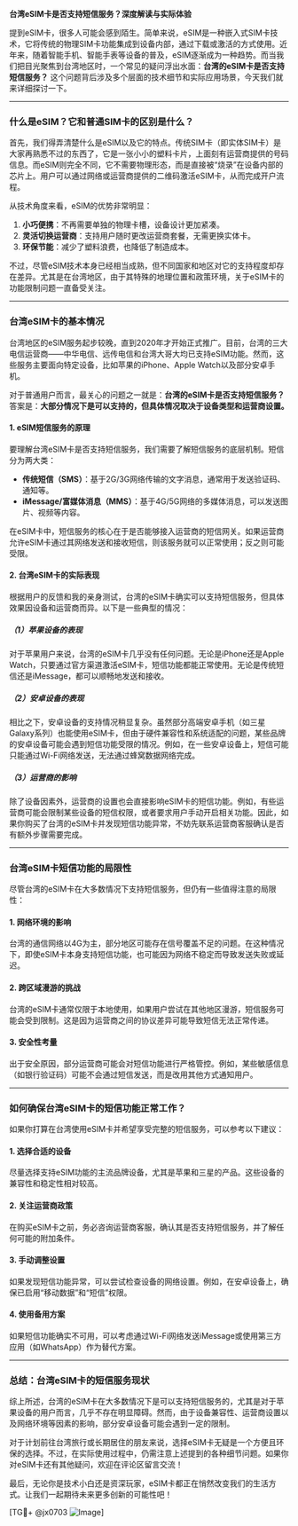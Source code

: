**台湾eSIM卡是否支持短信服务？深度解读与实际体验**

提到eSIM卡，很多人可能会感到陌生。简单来说，eSIM是一种嵌入式SIM卡技术，它将传统的物理SIM卡功能集成到设备内部，通过下载或激活的方式使用。近年来，随着智能手机、智能手表等设备的普及，eSIM逐渐成为一种趋势。而当我们把目光聚焦到台湾地区时，一个常见的疑问浮出水面：**台湾的eSIM卡是否支持短信服务？** 这个问题背后涉及多个层面的技术细节和实际应用场景，今天我们就来详细探讨一下。

---

### **什么是eSIM？它和普通SIM卡的区别是什么？**

首先，我们得弄清楚什么是eSIM以及它的特点。传统SIM卡（即实体SIM卡）是大家再熟悉不过的东西了，它是一张小小的塑料卡片，上面刻有运营商提供的号码信息。而eSIM则完全不同，它不需要物理形态，而是直接被“烧录”在设备内部的芯片上。用户可以通过网络或运营商提供的二维码激活eSIM卡，从而完成开户流程。

从技术角度来看，eSIM的优势非常明显：
1. **小巧便携**：不再需要单独的物理卡槽，设备设计更加紧凑。
2. **灵活切换运营商**：支持用户随时更改运营商套餐，无需更换实体卡。
3. **环保节能**：减少了塑料浪费，也降低了制造成本。

不过，尽管eSIM技术本身已经相当成熟，但不同国家和地区对它的支持程度却存在差异。尤其是在台湾地区，由于其特殊的地理位置和政策环境，关于eSIM卡的功能限制问题一直备受关注。

---

### **台湾eSIM卡的基本情况**

台湾地区的eSIM服务起步较晚，直到2020年才开始正式推广。目前，台湾的三大电信运营商——中华电信、远传电信和台湾大哥大均已支持eSIM功能。然而，这些服务主要面向特定设备，比如苹果的iPhone、Apple Watch以及部分安卓手机。

对于普通用户而言，最关心的问题之一就是：**台湾的eSIM卡是否支持短信服务？** 答案是：**大部分情况下是可以支持的，但具体情况取决于设备类型和运营商设置。**

#### **1. eSIM短信服务的原理**
要理解台湾eSIM卡是否支持短信服务，我们需要了解短信服务的底层机制。短信分为两大类：
- **传统短信（SMS）**：基于2G/3G网络传输的文字消息，通常用于发送验证码、通知等。
- **iMessage/富媒体消息（MMS）**：基于4G/5G网络的多媒体消息，可以发送图片、视频等内容。

在eSIM卡中，短信服务的核心在于是否能够接入运营商的短信网关。如果运营商允许eSIM卡通过其网络发送和接收短信，则该服务就可以正常使用；反之则可能受限。

#### **2. 台湾eSIM卡的实际表现**
根据用户的反馈和我的亲身测试，台湾的eSIM卡确实可以支持短信服务，但具体效果因设备和运营商而异。以下是一些典型的情况：

##### **（1）苹果设备的表现**
对于苹果用户来说，台湾的eSIM卡几乎没有任何问题。无论是iPhone还是Apple Watch，只要通过官方渠道激活eSIM卡，短信功能都能正常使用。无论是传统短信还是iMessage，都可以顺畅地发送和接收。

##### **（2）安卓设备的表现**
相比之下，安卓设备的支持情况稍显复杂。虽然部分高端安卓手机（如三星Galaxy系列）也能使用eSIM卡，但由于硬件兼容性和系统适配的问题，某些品牌的安卓设备可能会遇到短信功能受限的情况。例如，在一些安卓设备上，短信可能只能通过Wi-Fi网络发送，无法通过蜂窝数据网络完成。

##### **（3）运营商的影响**
除了设备因素外，运营商的设置也会直接影响eSIM卡的短信功能。例如，有些运营商可能会限制某些设备的短信权限，或者要求用户手动开启相关功能。因此，如果你购买了台湾的eSIM卡并发现短信功能异常，不妨先联系运营商客服确认是否有额外步骤需要完成。

---

### **台湾eSIM卡短信功能的局限性**

尽管台湾的eSIM卡在大多数情况下支持短信服务，但仍有一些值得注意的局限性：

#### **1. 网络环境的影响**
台湾的通信网络以4G为主，部分地区可能存在信号覆盖不足的问题。在这种情况下，即使eSIM卡本身支持短信功能，也可能因为网络不稳定而导致发送失败或延迟。

#### **2. 跨区域漫游的挑战**
台湾的eSIM卡通常仅限于本地使用，如果用户尝试在其他地区漫游，短信服务可能会受到限制。这是因为运营商之间的协议差异可能导致短信无法正常传递。

#### **3. 安全性考量**
出于安全原因，部分运营商可能会对短信功能进行严格管控。例如，某些敏感信息（如银行验证码）可能不会通过短信发送，而是改用其他方式通知用户。

---

### **如何确保台湾eSIM卡的短信功能正常工作？**

如果你打算在台湾使用eSIM卡并希望享受完整的短信服务，可以参考以下建议：

#### **1. 选择合适的设备**
尽量选择支持eSIM功能的主流品牌设备，尤其是苹果和三星的产品。这些设备的兼容性和稳定性相对较高。

#### **2. 关注运营商政策**
在购买eSIM卡之前，务必咨询运营商客服，确认其是否支持短信服务，并了解任何可能的附加条件。

#### **3. 手动调整设置**
如果发现短信功能异常，可以尝试检查设备的网络设置。例如，在安卓设备上，确保已启用“移动数据”和“短信”权限。

#### **4. 使用备用方案**
如果短信功能确实不可用，可以考虑通过Wi-Fi网络发送iMessage或使用第三方应用（如WhatsApp）作为替代方案。

---

### **总结：台湾eSIM卡的短信服务现状**

综上所述，台湾的eSIM卡在大多数情况下是可以支持短信服务的，尤其是对于苹果设备的用户而言，几乎不存在明显障碍。然而，由于设备兼容性、运营商设置以及网络环境等因素的影响，部分安卓设备可能会遇到一定的限制。

对于计划前往台湾旅行或长期居住的朋友来说，选择eSIM卡无疑是一个方便且环保的选择。不过，在实际使用过程中，仍需注意上述提到的各种细节问题。如果你对eSIM卡还有其他疑问，欢迎在评论区留言交流！

最后，无论你是技术小白还是资深玩家，eSIM卡都正在悄然改变我们的生活方式。让我们一起期待未来更多创新的可能性吧！

[TG💪+ @jx0703 ![Image](https://github.com/user-attachments/assets/dbca1d08-cadb-493c-b0ec-ad6f7a83f270)]